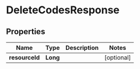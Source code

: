 # DeleteCodesResponse

## Properties
Name | Type | Description | Notes
------------ | ------------- | ------------- | -------------
**resourceId** | **Long** |  |  [optional]
